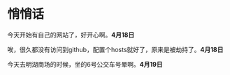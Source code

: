 # 悄悄话

今天开始有自己的网站了，好开心啊。**4月18日**

唉，很久都没有访问到github，配置个hosts就好了，原来是被劫持了。**4月18日**

今天去明湖商场的时候，坐的6号公交车号晕啊。**4月19日**